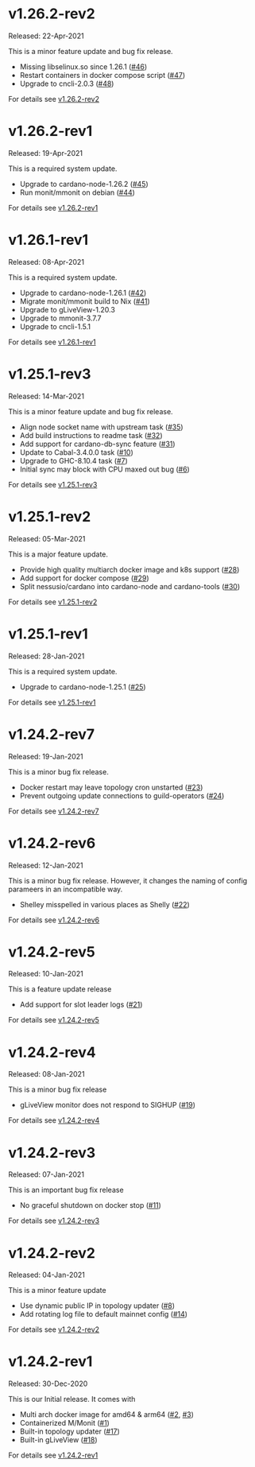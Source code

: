# v1.26.2-rev2

Released: 22-Apr-2021

This is a minor feature update and bug fix release.

* Missing libselinux.so since 1.26.1 ([#46][46])
* Restart containers in docker compose script ([#47][47])
* Upgrade to cncli-2.0.3 ([#48][48])

[46]: https://github.com/tdiesler/nessus-cardano/issues/46
[47]: https://github.com/tdiesler/nessus-cardano/issues/47
[48]: https://github.com/tdiesler/nessus-cardano/issues/48

For details see [v1.26.2-rev2](https://github.com/tdiesler/nessus-cardano/issues?q=milestone%3Av1.26.2-rev2)

# v1.26.2-rev1

Released: 19-Apr-2021

This is a required system update.

* Upgrade to cardano-node-1.26.2 ([#45][45])
* Run monit/mmonit on debian ([#44][44])

[44]: https://github.com/tdiesler/nessus-cardano/issues/44
[45]: https://github.com/tdiesler/nessus-cardano/issues/45

For details see [v1.26.2-rev1](https://github.com/tdiesler/nessus-cardano/issues?q=milestone%3Av1.26.2-rev1)

# v1.26.1-rev1

Released: 08-Apr-2021

This is a required system update.

* Upgrade to cardano-node-1.26.1 ([#42][42])
* Migrate monit/mmonit build to Nix ([#41][41])
* Upgrade to gLiveView-1.20.3
* Upgrade to mmonit-3.7.7
* Upgrade to cncli-1.5.1

[41]: https://github.com/tdiesler/nessus-cardano/issues/41
[42]: https://github.com/tdiesler/nessus-cardano/issues/42

For details see [v1.26.1-rev1](https://github.com/tdiesler/nessus-cardano/issues?q=milestone%3Av1.26.1-rev1)

# v1.25.1-rev3

Released: 14-Mar-2021

This is a minor feature update and bug fix release.

* Align node socket name with upstream task ([#35][35])
* Add build instructions to readme task ([#32][32])
* Add support for cardano-db-sync feature ([#31][31])
* Update to Cabal-3.4.0.0 task ([#10][10])
* Upgrade to GHC-8.10.4 task ([#7][7])
* Initial sync may block with CPU maxed out bug ([#6][6])

[6]: https://github.com/tdiesler/nessus-cardano/issues/6
[7]: https://github.com/tdiesler/nessus-cardano/issues/7
[10]: https://github.com/tdiesler/nessus-cardano/issues/10
[31]: https://github.com/tdiesler/nessus-cardano/issues/31
[32]: https://github.com/tdiesler/nessus-cardano/issues/32
[35]: https://github.com/tdiesler/nessus-cardano/issues/35

For details see [v1.25.1-rev3](https://github.com/tdiesler/nessus-cardano/issues?q=milestone%3Av1.25.1-rev3)

# v1.25.1-rev2

Released: 05-Mar-2021

This is a major feature update.

* Provide high quality multiarch docker image and k8s support ([#28][28])
* Add support for docker compose ([#29][29])
* Split nessusio/cardano into cardano-node and cardano-tools ([#30][30])

[28]: https://github.com/tdiesler/nessus-cardano/issues/28
[29]: https://github.com/tdiesler/nessus-cardano/issues/29
[30]: https://github.com/tdiesler/nessus-cardano/issues/30

For details see [v1.25.1-rev2](https://github.com/tdiesler/nessus-cardano/issues?q=milestone%3Av1.25.1-rev2)

# v1.25.1-rev1

Released: 28-Jan-2021

This is a required system update.

* Upgrade to cardano-node-1.25.1 ([#25][25])

[25]: https://github.com/tdiesler/nessus-cardano/issues/25

For details see [v1.25.1-rev1](https://github.com/tdiesler/nessus-cardano/issues?q=milestone%3Av1.25.1-rev1)

# v1.24.2-rev7

Released: 19-Jan-2021

This is a minor bug fix release.

* Docker restart may leave topology cron unstarted ([#23][23])
* Prevent outgoing update connections to guild-operators ([#24][24])

[23]: https://github.com/tdiesler/nessus-cardano/issues/23
[24]: https://github.com/tdiesler/nessus-cardano/issues/24

For details see [v1.24.2-rev7](https://github.com/tdiesler/nessus-cardano/issues?q=milestone%3Av1.24.2-rev7)

# v1.24.2-rev6

Released: 12-Jan-2021

This is a minor bug fix release. However, it changes the naming of config parameers in an incompatible way.

* Shelley misspelled in various places as Shelly ([#22][22])

[22]: https://github.com/tdiesler/nessus-cardano/issues/22

For details see [v1.24.2-rev6](https://github.com/tdiesler/nessus-cardano/issues?q=milestone%3Av1.24.2-rev6)

# v1.24.2-rev5

Released: 10-Jan-2021

This is a feature update release

* Add support for slot leader logs ([#21][21])

[21]: https://github.com/tdiesler/nessus-cardano/issues/21

For details see [v1.24.2-rev5](https://github.com/tdiesler/nessus-cardano/issues?q=milestone%3Av1.24.2-rev5)

# v1.24.2-rev4

Released: 08-Jan-2021

This is a minor bug fix release

* gLiveView monitor does not respond to SIGHUP ([#19][19])

[19]: https://github.com/tdiesler/nessus-cardano/issues/19

For details see [v1.24.2-rev4](https://github.com/tdiesler/nessus-cardano/issues?q=milestone%3Av1.24.2-rev4)

# v1.24.2-rev3

Released: 07-Jan-2021

This is an important bug fix release

* No graceful shutdown on docker stop ([#11][11])

[11]: https://github.com/tdiesler/nessus-cardano/issues/11

For details see [v1.24.2-rev3](https://github.com/tdiesler/nessus-cardano/issues?q=milestone%3Av1.24.2-rev3)

# v1.24.2-rev2

Released: 04-Jan-2021

This is a minor feature update

* Use dynamic public IP in topology updater ([#8][8])
* Add rotating log file to default mainnet config ([#14][14])

[8]: https://github.com/tdiesler/nessus-cardano/issues/8
[14]: https://github.com/tdiesler/nessus-cardano/issues/14

For details see [v1.24.2-rev2](https://github.com/tdiesler/nessus-cardano/issues?q=milestone%3Av1.24.2-rev2)

# v1.24.2-rev1

Released: 30-Dec-2020

This is our Initial release. It comes with

* Multi arch docker image for amd64 & arm64 ([#2][2], [#3][3])
* Containerized M/Monit ([#1][1])
* Built-in topology updater ([#17][17])
* Built-in gLiveView ([#18][18])

For details see [v1.24.2-rev1](https://github.com/tdiesler/nessus-cardano/issues?q=milestone%3Av1.24.2-rev1)

[1]: https://github.com/tdiesler/nessus-cardano/issues/1
[2]: https://github.com/tdiesler/nessus-cardano/issues/2
[3]: https://github.com/tdiesler/nessus-cardano/issues/3
[17]: https://github.com/tdiesler/nessus-cardano/issues/17
[18]: https://github.com/tdiesler/nessus-cardano/issues/18

